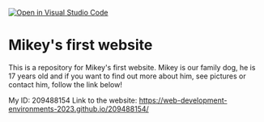 [![Open in Visual Studio Code](https://classroom.github.com/assets/open-in-vscode-c66648af7eb3fe8bc4f294546bfd86ef473780cde1dea487d3c4ff354943c9ae.svg)](https://classroom.github.com/online_ide?assignment_repo_id=10560597&assignment_repo_type=AssignmentRepo)
# Mikey's first website

This is a repository for Mikey's first website.
Mikey is our family dog, he is 17 years old and if you want to find out more about him, see pictures or contact him, follow the link below!

My ID: 209488154
Link to the website: https://web-development-environments-2023.github.io/209488154/
